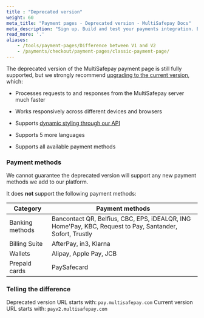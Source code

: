 ```yaml
---
title : "Deprecated version"
weight: 60
meta_title: "Payment pages - Deprecated version - MultiSafepay Docs"
meta_description: "Sign up. Build and test your payments integration. Explore our products and services. Use our API reference, SDKs, and wrappers. Get support."
read_more: '.'
aliases:
    - /tools/payment-pages/Difference between V1 and V2
    - /payments/checkout/payment-pages/classic-payment-page/
---
```


The deprecated version of the MultiSafepay payment page is still fully supported, but we strongly recommend [upgrading to the current version](/payments/activating-payment-pages/), which: 

- Processes requests to and responses from the MultiSafepay server much faster

- Works responsively across different devices and browsers 

- Supports [dynamic styling through our API](/api/#apply-dynamic-templates)

- Supports 5 more languages 

- Supports all available payment methods

### Payment methods
We cannot guarantee the deprecated version will support any new payment methods we add to our platform.

It does **not** support the following payment methods:

| Category   | Payment methods     |
|----------------|-------------------|
|  Banking methods | Bancontact QR, Belfius, CBC, EPS, iDEALQR, ING Home'Pay, KBC, Request to Pay, Santander, Sofort, Trustly     |
|  Billing Suite | AfterPay, in3, Klarna     |
|  Wallets | Alipay, Apple Pay, JCB    |
|  Prepaid cards | PaySafecard   |  

### Telling the difference

Deprecated version URL starts with: `pay.multisafepay.com`
Current version URL starts with: `payv2.multisafepay.com`

